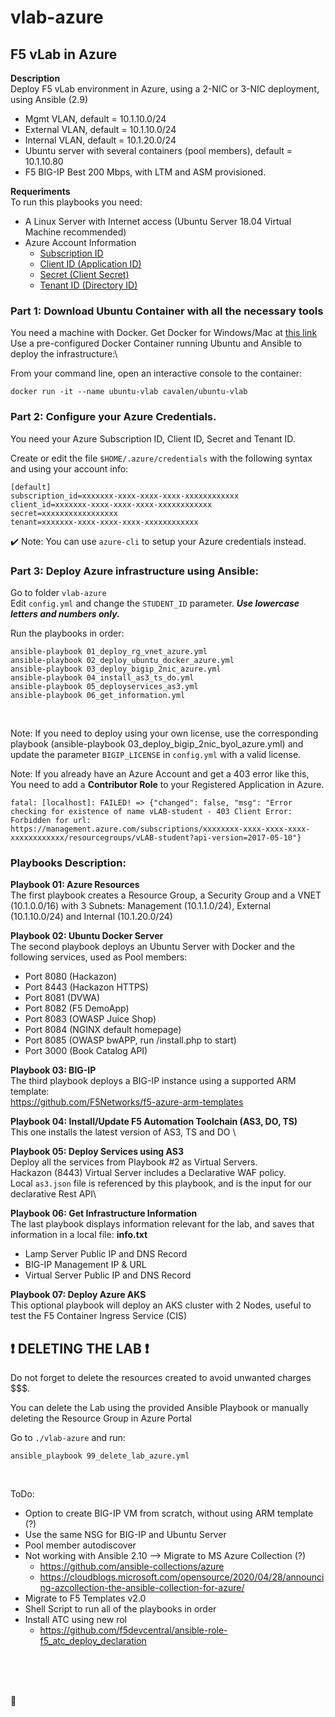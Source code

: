 # vlab-azure

## F5 vLab in Azure

**Description**\
Deploy F5 vLab environment in Azure, using a 2-NIC or 3-NIC deployment, using Ansible (2.9)

- Mgmt VLAN, default = 10.1.10.0/24
- External VLAN, default = 10.1.10.0/24
- Internal VLAN, default = 10.1.20.0/24
- Ubuntu server with several containers (pool members), default = 10.1.10.80
- F5 BIG-IP Best 200 Mbps, with LTM and ASM provisioned.

**Requeriments**\
To run this playbooks you need:

- A Linux Server with Internet access (Ubuntu Server 18.04 Virtual Machine recommended)
- Azure Account Information
  - [Subscription ID](https://portal.azure.com/?quickstart=true#blade/Microsoft_Azure_Billing/SubscriptionsBlade)
  - [Client ID (Application ID)](https://portal.azure.com/?quickstart=true#blade/Microsoft_AAD_RegisteredApps/ApplicationsListBlade)
  - [Secret (Client Secret)](https://portal.azure.com/?quickstart=true#blade/Microsoft_AAD_RegisteredApps/ApplicationsListBlade)
  - [Tenant ID (Directory ID)](https://portal.azure.com/?quickstart=true#blade/Microsoft_AAD_IAM/ActiveDirectoryMenuBlade/Overview)

### Part 1: Download Ubuntu Container with all the necessary tools

You need a machine with Docker. Get Docker for Windows/Mac at [this link](https://www.docker.com/products/docker-desktop)\
Use a pre-configured Docker Container running Ubuntu and Ansible to deploy the infrastructure:\

From your command line, open an interactive console to the container:

```
docker run -it --name ubuntu-vlab cavalen/ubuntu-vlab
```

### Part 2: Configure your Azure Credentials.

You need your Azure Subscription ID, Client ID, Secret and Tenant ID.

Create or edit the file `$HOME/.azure/credentials` with the following syntax and using your account info:

```
[default]
subscription_id=xxxxxxx-xxxx-xxxx-xxxx-xxxxxxxxxxxx
client_id=xxxxxxx-xxxx-xxxx-xxxx-xxxxxxxxxxxx
secret=xxxxxxxxxxxxxxxxx
tenant=xxxxxxx-xxxx-xxxx-xxxx-xxxxxxxxxxxx
```

:heavy_check_mark: Note: You can use `azure-cli` to setup your Azure credentials instead.

### Part 3: Deploy Azure infrastructure using Ansible:

Go to folder `vlab-azure`\
Edit `config.yml` and change the `STUDENT_ID` parameter. **_Use lowercase letters and numbers only._**

Run the playbooks in order:

```
ansible-playbook 01_deploy_rg_vnet_azure.yml
ansible-playbook 02_deploy_ubuntu_docker_azure.yml
ansible-playbook 03_deploy_bigip_2nic_azure.yml
ansible-playbook 04_install_as3_ts_do.yml
ansible-playbook 05_deployservices_as3.yml
ansible-playbook 06_get_information.yml
```

<br />

Note: If you need to deploy using your own license, use the corresponding playbook (ansible-playbook 03_deploy_bigip_2nic_byol_azure.yml) and update the parameter `BIGIP_LICENSE` in `config.yml` with a valid license.

Note: If you already have an Azure Account and get a 403 error like this, You need to add a **Contributor Role** to your Registered Application in Azure.

```
fatal: [localhost]: FAILED! => {"changed": false, "msg": "Error checking for existence of name vLAB-student - 403 Client Error:
Forbidden for url: https://management.azure.com/subscriptions/xxxxxxxx-xxxx-xxxx-xxxx-xxxxxxxxxxxx/resourcegroups/vLAB-student?api-version=2017-05-10"}

```

### Playbooks Description:

**Playbook 01: Azure Resources**\
The first playbook creates a Resource Group, a Security Group and a VNET (10.1.0.0/16) with 3 Subnets: Management (10.1.1.0/24), External (10.1.10.0/24) and Internal (10.1.20.0/24)

**Playbook 02: Ubuntu Docker Server**\
The second playbook deploys an Ubuntu Server with Docker and the following services, used as Pool members:

- Port 8080 (Hackazon)
- Port 8443 (Hackazon HTTPS)
- Port 8081 (DVWA)
- Port 8082 (F5 DemoApp)
- Port 8083 (OWASP Juice Shop)
- Port 8084 (NGINX default homepage)
- Port 8085 (OWASP bwAPP, run /install.php to start)
- Port 3000 (Book Catalog API)

**Playbook 03: BIG-IP**\
The third playbook deploys a BIG-IP instance using a supported ARM template:\
https://github.com/F5Networks/f5-azure-arm-templates

**Playbook 04: Install/Update F5 Automation Toolchain (AS3, DO, TS)**\
This one installs the latest version of AS3, TS and DO \

**Playbook 05: Deploy Services using AS3**\
Deploy all the services from Playbook #2 as Virtual Servers.\
Hackazon (8443) Virtual Server includes a Declarative WAF policy.\
Local `as3.json` file is referenced by this playbook, and is the input for our declarative Rest API\

**Playbook 06: Get Infrastructure Information**\
The last playbook displays information relevant for the lab, and saves that information in a local file: **info.txt**

- Lamp Server Public IP and DNS Record
- BIG-IP Management IP & URL
- Virtual Server Public IP and DNS Record

**Playbook 07: Deploy Azure AKS**\
This optional playbook will deploy an AKS cluster with 2 Nodes, useful to test the F5 Container Ingress Service (CIS)
<br />

## :heavy_exclamation_mark: DELETING THE LAB :heavy_exclamation_mark:

Do not forget to delete the resources created to avoid unwanted charges $$$.

You can delete the Lab using the provided Ansible Playbook or manually deleting the Resource Group in Azure Portal

Go to `./vlab-azure` and run:

```
ansible_playbook 99_delete_lab_azure.yml
```

<br />

ToDo:

- Option to create BIG-IP VM from scratch, without using ARM template (?)
- Use the same NSG for BIG-IP and Ubuntu Server
- Pool member autodiscover
- Not working with Ansible 2.10 --> Migrate to MS Azure Collection (?)
  - https://github.com/ansible-collections/azure
  - https://cloudblogs.microsoft.com/opensource/2020/04/28/announcing-azcollection-the-ansible-collection-for-azure/
- Migrate to F5 Templates v2.0
- Shell Script to run all of the playbooks in order
- Install ATC using new rol 
  - https://github.com/f5devcentral/ansible-role-f5_atc_deploy_declaration

<br />
<br />
<br />
  
:poop:
